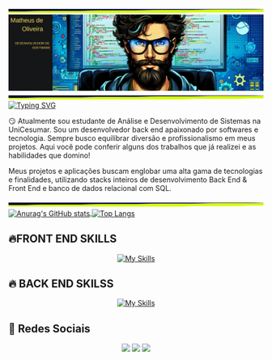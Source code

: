 <!DOCTYPE html>
<html lang="en">
<head>
    <meta charset="UTF-8">
    <meta name="viewport" content="width=device-width, initial-scale=1.0">
    
</head>
<body>
    <div><img src="line bar.png" width="100%" height="8px"/>
        <img src="githubREADME.png" alt="ImagemBanner">
    </div><img src="line bar.png" width="100%" height="8px"/>
    <div>
        <a href="https://git.io/typing-svg">
            <img src="https://readme-typing-svg.demolab.com/?lines=Ola!+Me+chamo+Matheus;Sou+desenvolvedor+Full+Stack" alt="Typing SVG">
        </a>
    </div>
    <div>
        <p>😏 Atualmente sou estudante de Análise e Desenvolvimento de Sistemas na UniCesumar. Sou um desenvolvedor back end apaixonado por softwares e tecnologia. Sempre busco equilibrar diversão e profissionalismo em meus projetos. Aqui você pode conferir alguns dos trabalhos que já realizei e as habilidades que domino!</p>
        <p>Meus projetos e aplicações buscam englobar uma alta gama de tecnologias e finalidades, utilizando stacks inteiros de desenvolvimento Back End & Front End e banco de dados relacional com SQL.</p>
    </div><img src="line bar.png" width="100%" height="8px"/>
    <div>
        <a href="https://github.com/Matheusisa/github-readme-stats">
            <img align="center" src="https://github-readme-stats.vercel.app/api?username=Matheusisa&theme=yeblu&show_icons=true&hide=stars" alt="Anurag's GitHub stats">
        </a>
        <a href="https://github.com/Matheusisa/github-readme-stats">
            <img align="center" src="https://github-readme-stats.vercel.app/api/top-langs/?username=Matheusisa&layout=compact&theme=yeblu" alt="Top Langs">
        </a>
    </div>
    <h2>🔥FRONT END SKILLS</h2>
    <div>
    <p align="center">
        <a href="https://skillicons.dev">
            <img src="https://skillicons.dev/icons?i=js,html,css,react," alt="My Skills">
        </a>
    </p>
    </div>
    <h2>🔥 BACK END SKILSS</h2>
    <div>
    <div>
    <div>
    <p align="center">
        <a href="https://skillicons.dev">
            <img src="https://skillicons.dev/icons?i=py,nodejs,git,github" alt="My Skills">
        </a>
    </p>
    </div>
    </div> 
    <h2>📨 Redes Sociais</h2>
        <div> 
            <p align="center">
            <a href="https://instagram.com/MATHEUSFRONTEND" target="_blank"><img src="https://img.shields.io/badge/-Instagram-%23E4405F?style=for-the-badge&logo=instagram&logoColor=white" target="_blank"></a>
            <a href = "mailto:matheusisafilha@gmail.com"><img src="https://img.shields.io/badge/-Gmail-%23333?style=for-the-badge&logo=gmail&logoColor=white" target="_blank"></a>
            <a href="https://www.linkedin.com/in/matheus-oliveira-9692a72ba/#:~:text=www.linkedin.com/in/matheus%2Doliveira%2D9692a72ba" target="_blank"><img src="https://img.shields.io/badge/-LinkedIn-%230077B5?style=for-the-badge&logo=linkedin&logoColor=white" target="_blank"></a> 
            </a>
    </div>
</div>
</body>
</html>

